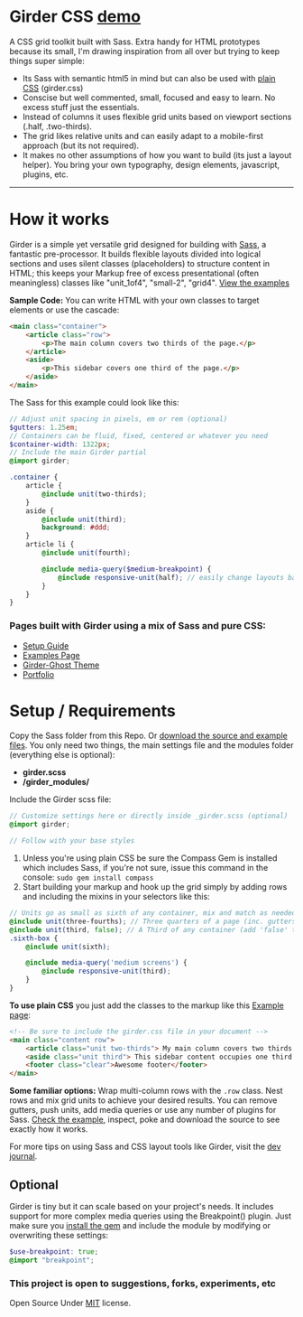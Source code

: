 Girder CSS [demo](http://comfypixel.com/Girder/)
====================

A CSS grid toolkit built with Sass. Extra handy for HTML prototypes because its small, I'm drawing inspiration from all over but trying to keep things super simple:

* Its Sass with semantic html5 in mind but can also be used with [plain CSS](http://comfypixel.com/Girder/guide.html) (girder.css)
* Conscise but well commented, small, focused and easy to learn. No excess stuff just the essentials.
* Instead of columns it uses flexible grid units based on viewport sections (.half, .two-thirds).
* The grid likes relative units and can easily adapt to a mobile-first approach (but its not required).
* It makes no other assumptions of how you want to build (its just a layout helper). You bring your own typography, design elements, javascript, plugins, etc.

---

# How it works
Girder is a simple yet versatile grid designed for building with <a href="http://sass-lang.com/">Sass</a>, a fantastic pre-processor. It builds flexible layouts divided into logical sections and uses silent classes (placeholders) to structure content in HTML; this keeps your Markup free of excess presentational (often meaningless) classes like "unit_1of4", "small-2", "grid4". [View the examples](http://comfypixel.com/Girder/example-css.html)

**Sample Code:** You can write HTML with your own classes to target elements or use the cascade:
```HTML
<main class="container">
	<article class="row">
		<p>The main column covers two thirds of the page.</p>
	</article>
	<aside>
		<p>This sidebar covers one third of the page.</p>
	</aside>
</main>
```
The Sass for this example could look like this:
```SCSS
// Adjust unit spacing in pixels, em or rem (optional)
$gutters: 1.25em;
// Containers can be fluid, fixed, centered or whatever you need
$container-width: 1322px;
// Include the main Girder partial
@import girder;

.container {
	article {
		@include unit(two-thirds);
	}
	aside {
		@include unit(third);
		background: #ddd;
	}
	article li {
		@include unit(fourth);

		@include media-query($medium-breakpoint) {
			@include responsive-unit(half); // easily change layouts based on screen size
		}
	}
}
```
### Pages built with Girder using a mix of Sass and pure CSS:
* [Setup Guide](http://comfypixel.com/Girder/guide.html)
* [Examples Page](http://comfypixel.com/Girder/example-css.html)
* [Girder-Ghost Theme](http://ghost.fredmaya.com)
* [Portfolio](http://fredmaya.com)

# Setup / Requirements
Copy the Sass folder from this Repo. Or [download the source and example files](https://github.com/unmaya/Girder/archive/master.zip). You only need two things, the main settings file and the modules folder (everything else is optional):

*	**girder.scss**
*	**/girder_modules/**

Include the Girder scss file:
```SCSS
// Customize settings here or directly inside _girder.scss (optional)
@import girder;

// Follow with your base styles
```

1. Unless you're using plain CSS be sure the Compass Gem is installed which includes Sass, if you're not sure, issue this command in the console: ```sudo gem install compass```
2. Start building your markup and hook up the grid simply by adding rows and including the mixins in your selectors like this:

```SCSS
// Units go as small as sixth of any container, mix and match as needed
@include unit(three-fourths); // Three quarters of a page (inc. gutters by default)
@include unit(third, false); // A Third of any container (add 'false' to remove gutters)
.sixth-box {
	@include unit(sixth);

	@include media-query('medium screens') {
		@include responsive-unit(third);
	}
}
```

**To use plain CSS** you just add the classes to the markup like this [Example page](http://comfypixel.com/Girder/example-css.html):
```HTML
<!-- Be sure to include the girder.css file in your document -->
<main class="content row">
	<article class="unit two-thirds"> My main column covers two thirds of the page. </article>
	<aside class="unit third"> This sidebar content occupies one third of the page. </aside>
	<footer class="clear">Awesome footer</footer>
</main>
```

**Some familiar options:** Wrap multi-column rows with the ```.row``` class. Nest rows and mix grid units to achieve your desired results. You can remove gutters, push units, add media queries or use any number of plugins for Sass. [Check the example](http://comfypixel.com/Girder/), inspect, poke and download the source to see exactly how it works.

For more tips on using Sass and CSS layout tools like Girder, visit the [dev journal](http://ghost.fredmaya.com).

## Optional
Girder is tiny but it can scale based on your project's needs. It includes support for more complex media queries using the Breakpoint() plugin. Just make sure you [install the gem](http://rubygems.org/gems/breakpoint) and include the module by modifying or overwriting these settings:

````SCSS
$use-breakpoint: true;
@import "breakpoint";
````

### This project is open to suggestions, forks, experiments, etc
Open Source Under <a href="http://opensource.org/licenses/MIT">MIT</a> license.